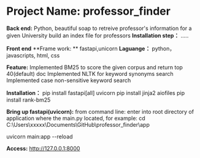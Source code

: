 # Project Name: professor_finder

**Back end:**
Python, beautiful soap to retreive professor's information for a given University
build an index file for professors
**Installation step：**
.....

**Front end**
**Frame work: ** fastapi,unicorn
**Laguange：** python，javascripts, html, css

**Feature:**
Implemented BM25 to score the given corpus and return top 40(default) doc
Implemented NLTK for keyword synonyms search
Implemented case non-sensitive keyword search

**Installation：**
pip install fastapi[all] uvicorn
pip install jinja2 aiofiles
pip install rank-bm25

**Bring up fastapi(uvicorn):**
from command line: enter into root directory of application where the main.py located, for example:
cd C:\Users\xxxxx\Documents\GitHub\professor_finder\app

uvicorn main:app --reload

**Access:**
http://127.0.0.1:8000

